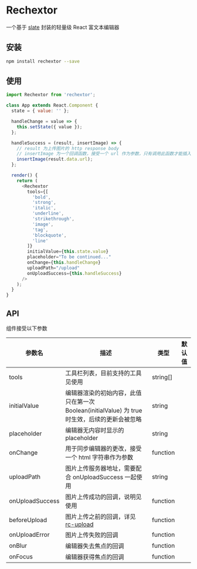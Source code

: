 # Rechextor

一个基于 [slate](https://github.com/ianstormtaylor/slate) 封装的轻量级 React 富文本编辑器

## 安装

```sh
npm install rechextor --save
```

## 使用

```js
import Rechextor from 'rechextor';

class App extends React.Component {
  state = { value: '' };

  handleChange = value => {
    this.setState({ value });
  };

  handleSuccess = (result, insertImage) => {
    // result 为上传图片的 http response body
    // insertImage 为一个回调函数，接受一个 url 作为参数，只有调用此函数才能插入图片
    insertImage(result.data.url);
  };

  render() {
    return (
      <Rechextor
        tools={[
          'bold',
          'strong',
          'italic',
          'underline',
          'strikethrough',
          'image',
          'tag',
          'blockquote',
          'line'
        ]}
        initialValue={this.state.value}
        placeholder="To be continued..."
        onChange={this.handleChange}
        uploadPath="/upload"
        onUploadSuccess={this.handleSuccess}
      />
    );
  }
}
```

## API

组件接受以下参数

| 参数名          | 描述                                                                                          | 类型     | 默认值 |
| --------------- | --------------------------------------------------------------------------------------------- | -------- | ------ |
| tools           | 工具栏列表，目前支持的工具见使用                                                              | string[] |        |
| initialValue    | 编辑器渲染的初始内容，此值只在第一次 Boolean(initialValue) 为 true 时生效，后续的更新会被忽略 | string   |        |
| placeholder     | 编辑器无内容时显示的 placeholder                                                              | string   |        |
| onChange        | 用于同步编辑器的更改，接受一个 html 字符串作为参数                                            | function |        |
| uploadPath      | 图片上传服务器地址，需要配合 onUploadSuccess 一起使用                                         | string   |        |
| onUploadSuccess | 图片上传成功的回调，说明见使用                                                                | function |        |
| beforeUpload    | 图片上传之前的回调，详见 [rc-upload](https://github.com/react-component/upload)               | function |        |
| onUploadError   | 图片上传失败的回调                                                                            | function |        |
| onBlur          | 编辑器失去焦点的回调                                                                          | function |        |
| onFocus         | 编辑器获得焦点的回调                                                                          | function |        |

